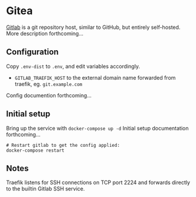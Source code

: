 # Gitea

[Gitlab](https://gitlab.com/) is a git repository host, similar to GitHub, but
entirely self-hosted. More description forthcoming...

## Configuration

Copy `.env-dist` to `.env`, and edit variables accordingly. 

 * `GITLAB_TRAEFIK_HOST` to the external domain name forwarded from traefik, eg.
   `git.example.com`

Config documention forthcoming...

## Initial setup

Bring up the service with `docker-compose up -d`
Initial setup documentation forthcoming...

```
# Restart gitlab to get the config applied:
docker-compose restart
```

## Notes

Traefik listens for SSH connections on TCP port 2224 and forwards directly to
the builtin Gitlab SSH service.
